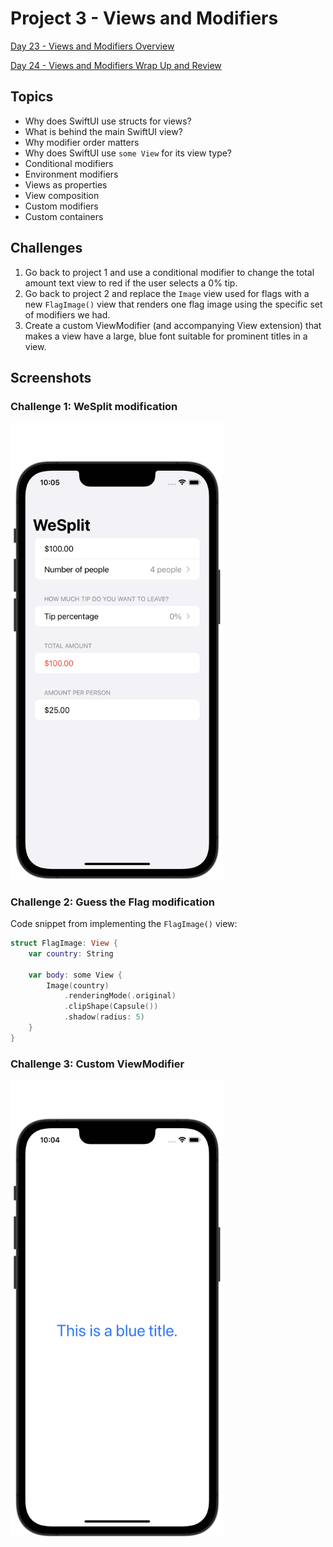 #  Project 3 - Views and Modifiers

[Day 23 - Views and Modifiers Overview](https://www.hackingwithswift.com/100/swiftui/23)

[Day 24 - Views and Modifiers Wrap Up and Review](https://www.hackingwithswift.com/100/swiftui/24)

## Topics

* Why does SwiftUI use structs for views?
* What is behind the main SwiftUI view?
* Why modifier order matters
* Why does SwiftUI use `some View` for its view type?
* Conditional modifiers
* Environment modifiers
* Views as properties
* View composition
* Custom modifiers
* Custom containers

## Challenges

1. Go back to project 1 and use a conditional modifier to change the total amount text view to red if the user selects a 0% tip.
2. Go back to project 2 and replace the `Image` view used for flags with a new `FlagImage()` view that renders one flag image using the specific set of modifiers we had.
3. Create a custom ViewModifier (and accompanying View extension) that makes a view have a large, blue font suitable for prominent titles in a view.

## Screenshots

### Challenge 1: WeSplit modification

<p float="left">
    <img src="screenshots/viewmod-challenge01.png" alt="Views and Modifiers Challenge Picture 1" width="341">
</p>

### Challenge 2: Guess the Flag modification

Code snippet from implementing the `FlagImage()` view:

```swift
struct FlagImage: View {
    var country: String
    
    var body: some View {
        Image(country)
            .renderingMode(.original)
            .clipShape(Capsule())
            .shadow(radius: 5)
    }
}
```

### Challenge 3: Custom ViewModifier

<p float="left">
    <img src="screenshots/viewmod-challenge03.png" alt="Views and Modifiers Challenge Picture 3" width="341">
</p>


